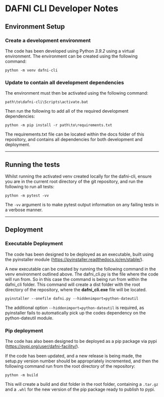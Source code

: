 # DAFNI CLI Developer Notes

## Environment Setup
### Create a development environment
The code has been developed using Python *3.9.2* using a virtual environment.
The environment can be created using the following command:

`python -m venv dafni-cli`

### Update to contain all development dependencies
The environment must then be activated using the following command:

`path\to\dafni-cli\Scripts\activate.bat`

Then run the following to add all of the required development dependencies:

`python -m pip install -r path\to\requirements.txt`

The requirements.txt file can be located within the docs folder of this repository, and contains all dependencies for both development and deployment.
___
## Running the tests
Whilst running the activated venv created locally for the dafni-cli, ensure you are in the current root directory of the git repository, and run the following to run all tests:

`python -m pytest -vv`

The `-vv` argument is to make pytest output information on any failing tests in a verbose manner.
___
## Deployment 

### Executable Deployment
The code has been designed to be deployed as an executable, built using the pyinstaller module (https://pyinstaller.readthedocs.io/en/stable/).

A new executable can be created by running the following command in the venv environment outlined above. The dafni_cli.py is the file where the code will run from. So in this case the command is being run from within the dafni_cli folder. This command will create a dist folder with the root directory of the repository, where the **dafni_cli.exe** file will be located.

`pyinstaller --onefile dafni.py --hiddenimport=python-dateutil`

The additional option `--hiddenimport=python-dateutil` is required, as pyinstaller fails to automatically pick up the codes dependency on the python-dateutil module.

### Pip deployment
The code has also been designed to be deployed as a pip package via pypi (https://pypi.org/user/dafni-facility/).

If the code has been updated, and a new release is being made, the setup.py version number should be appropriately incremented, and then the following command run from the root directory of the repository:

`python -m build`

This will create a build and dist folder in the root folder, containing a `.tar.gz` and a `.whl` for the new version of the pip package ready to publish to pypi.